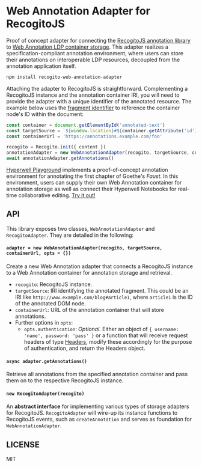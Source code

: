 # Web Annotation Adapter for RecogitoJS

Proof of concept adapter for connecting the [RecogitoJS annotation library](https://github.com/recogito/recogito-js) to [Web Annotation LDP container storage](https://www.w3.org/TR/annotation-protocol/). This adapter realizes a specification-compliant annotation environment, where users can store their annotations on interoperable LDP resources, decoupled from the annotation application itself.

```sh
npm install recogito-web-annotation-adapter
```

Attaching the adapter to RecogitoJS is straightforward. Complementing a RecogitoJS instance and the annotation container IRI, you will need to provide the adapter with a unique identifier of the annotated resource. The example below uses the [fragment identifier](https://www.w3.org/TR/annotation-model/#fragment-selector) to reference the container node's ID within the document:

```js
const container = document.getElementById('annotated-text')
const targetSource = `${window.location}#${container.getAttribute('id')}`
const containerUrl = 'https://annotations.example.com/foo'

recogito = Recogito.init({ content })
annotationAdapter = new WebAnnotationAdapter(recogito, targetSource, containerUrl)
await annotationAdapter.getAnnotations()
```

[Hyperwell Playground](https://github.com/hyperwell/playground) implements a proof-of-concept annotation environment for annotating the first chapter of Goethe's _Faust_. In this environment, users can supply their own Web Annotation container for annotation storage as well as connect their Hyperwell Notebooks for real-time collaborative editing. [Try it out!](https://playground.hyperwell.org/)

## API

This library exposes two classes, `WebAnnotationAdapter` and `RecogitoAdapter`. They are detailed in the following:

#### `adapter = new WebAnnotationAdapter(recogito, targetSource, containerUrl, opts = {})`

Create a new Web Annotation adapter that connects a RecogitoJS instance to a Web Annotation container for annotation storage and retrieval.

- `recogito`: RecogitoJS instance.
- `targetSource`: IRI identifying the annotated fragment. This could be an IRI like `http://www.example.com/blog#article1`, where `article1` is the ID of the annotated DOM node.
- `containerUrl`: URL of the annotation container that will store annotations.
- Further options in `opts`:
  - `opts.authentication`: _Optional._ Either an object of `{ username: 'name', password: 'pass' }` or a function that will receive request headers of type [Headers](https://developer.mozilla.org/en-US/docs/Web/API/Headers), modify these accordingly for the purpose of authentication, and return the Headers object.

#### `async adapter.getAnnotations()`

Retrieve all annotations from the specified annotation container and pass them on to the respective RecogitoJS instance.

#### `new RecogitoAdapter(recogito)`

An **abstract interface** for implementing various types of storage adapters for RecogitoJS. `RecogitoAdapter` will wire-up its instance functions to RecogitoJS events, such as `createAnnotation` and serves as foundation for `WebAnnotationAdapter`.

## LICENSE

MIT
